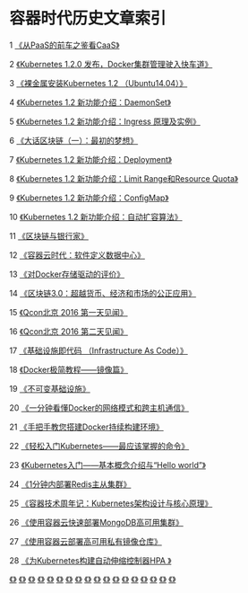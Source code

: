 容器时代历史文章索引
========================================


1 [《从PaaS的前车之鉴看CaaS》](https://mp.weixin.qq.com/s?__biz=MzI0NjI4MDg5MQ==&tempkey=pg9ifJ3cA%2BmrqcTxvpLlj6gZ%2Fxm8dkjDoddmoTt7ZALMQhqp4ucx1Kuqvy5LjlBuy%2BHCWr9YVZ3hH7%2F2dSizJ5FhKI6jDe4ujujLgqNa0eFMZdx6aMp0E9mSELgQQV6yIap88xCyVuDXl0ZqtGKYig%3D%3D&#rd)

2 [《Kubernetes 1.2.0 发布，Docker集群管理驶入快车道》](https://mp.weixin.qq.com/s?__biz=MzI0NjI4MDg5MQ==&tempkey=pg9ifJ3cA%2BmrqcTxvpLlj9326ePlj%2BQ1Uw2LuioD5YldzmHEfHpKCcgY3nt5XF7fYujVzK71eGSU%2BNIlR1L%2BWFL8cFfObXpCN53nU7wOdQhMZdx6aMp0E9mSELgQQV6y1t0gIaAo1Ov8F81UR6FIsw%3D%3D&#rd)

3 [《裸金属安装Kubernetes 1.2 （Ubuntu14.04）》](https://mp.weixin.qq.com/s?__biz=MzI0NjI4MDg5MQ==&tempkey=pg9ifJ3cA%2BmrqcTxvpLljyHOjKy8p6MhipUSyg1FrEDn0kdASUEf4magIqp7sYqw4hPn4m7kn7W0w7eEtO%2Fvno9nCZdH89gjOcliv%2BVe27ZMZdx6aMp0E9mSELgQQV6ynRIeagpMIABN4JyTywnnhQ%3D%3D&#rd)

4 [《Kubernetes 1.2 新功能介绍：DaemonSet》](https://mp.weixin.qq.com/s?__biz=MzI0NjI4MDg5MQ==&tempkey=pg9ifJ3cA%2BmrqcTxvpLlj7Q9P69AEIZ5dPCiZR6spVcgOyf9coWOHyZrWSESfI9hVQe3x2WdkyrTgC1GnGvnDy9r4ubiN9BXLWPhONL%2BrplMZdx6aMp0E9mSELgQQV6yNuUpD%2B8m8QsNiuJeCxVRyA%3D%3D&#rd)

5 [《Kubernetes 1.2 新功能介绍：Ingress 原理及实例》](https://mp.weixin.qq.com/s?__biz=MzI0NjI4MDg5MQ==&tempkey=pg9ifJ3cA%2BmrqcTxvpLlj1FlgSZ5%2BEdx4Ksm0c4STIBUh6BeCEFKtSICbqssdm3OUKEtEdoI8UM%2BSFJ1yMMH%2B33doiGT%2F9AUoXzCP0qB1Z9MZdx6aMp0E9mSELgQQV6yyKh%2FQaiXvJOX%2Brl5Y8jAng%3D%3D&#rd)

6 [《大话区块链（一）：最初的梦想》](https://mp.weixin.qq.com/s?__biz=MzI0NjI4MDg5MQ==&tempkey=pg9ifJ3cA%2BmrqcTxvpLlj00%2FXKF%2BKCnLRbsJrpv4qme8VOcG2bjoN1dZDcoW2biGW8XrfGn2J8pw3UR3osO%2FsBXlGoUj2KDnQv8k79kqqStMZdx6aMp0E9mSELgQQV6y%2FY0qknQH2kAaLdtlQK7amw%3D%3D&#rd)

7 [《Kubernetes 1.2 新功能介绍：Deployment》](https://mp.weixin.qq.com/s?__biz=MzI0NjI4MDg5MQ==&tempkey=pg9ifJ3cA%2BmrqcTxvpLljxvtRhr%2BI673QsQe8eNMgvKjiGvdS5Gqhy7r5sb%2BnX5qMOxKvZI1ADTc8RxNcbrrziypSFxWdIG%2FS34W4D0YIltMZdx6aMp0E9mSELgQQV6yilH8u9LgFGosdTk7qOZHhg%3D%3D&#rd)

8 [《Kubernetes 1.2 新功能介绍：Limit Range和Resource Quota》](https://mp.weixin.qq.com/s?__biz=MzI0NjI4MDg5MQ==&tempkey=pg9ifJ3cA%2BmrqcTxvpLlj7NhSSxBTqUP6Xru6OLoAREyPBG96A%2F75%2BNTeeEvIFgMaH77y4bTSEKJW5JvzBtPlxwuw73XI%2F8GMumv2U8IhCJMZdx6aMp0E9mSELgQQV6yUaj6%2Bj5M7P%2FBeRGt%2BFz1Pw%3D%3D&#rd)

9 [《Kubernetes 1.2 新功能介绍：ConfigMap》](https://mp.weixin.qq.com/s?__biz=MzI0NjI4MDg5MQ==&tempkey=pg9ifJ3cA%2BmrqcTxvpLlj9Uh2k73H3piglJreRLrfHzFB8Z6Lmp8ighPJkxcp1%2FNisFHMybcYMt8%2BbM92qxBm%2FlOmmSE6XXnEY1Q7NrUZ4xMZdx6aMp0E9mSELgQQV6yFR6KRjibTl232qNP4RFbZQ%3D%3D&#rd)

10 [《Kubernetes 1.2 新功能介绍：自动扩容算法》](https://mp.weixin.qq.com/s?__biz=MzI0NjI4MDg5MQ==&tempkey=pg9ifJ3cA%2BmrqcTxvpLlj%2FVQZk%2FUiJtVpa%2B4jMdPmLieoG4xVZ1UaWMx1lm2%2BLM52RiQDFDsVDf9pd83Jwg3QF5ZOJKOvBGDpEz0AgYhcwtMZdx6aMp0E9mSELgQQV6yVmFSRySUoI%2BAlEIjHDVdFg%3D%3D&#rd)

11 [《区块链与银行家》](https://mp.weixin.qq.com/s?__biz=MzI0NjI4MDg5MQ==&tempkey=pg9ifJ3cA%2BmrqcTxvpLlj6EZY8cQgXyvk0PkyCplax%2BAZYSXXzQGRnuusGWrWAYnKE195puPRzAST4f2d2OEfS9R1W302QfwE5%2FCcXbUg%2FJMZdx6aMp0E9mSELgQQV6yQYXzBMWg7451eteuqHkemw%3D%3D&#rd)

12 [《容器云时代：软件定义数据中心》](https://mp.weixin.qq.com/s?__biz=MzI0NjI4MDg5MQ==&tempkey=pg9ifJ3cA%2BmrqcTxvpLlj%2FVQZk%2FUiJtVpa%2B4jMdPmLg%2BnNDy4jucjKQsryrm7y%2FVdk%2FDjn0jrGyb7wf368W4JTzy2QGRcPQ7zkQrclgg%2BjhMZdx6aMp0E9mSELgQQV6yEW8vOz%2BVED5RYoVjF39%2BNQ%3D%3D&#rd)

13 [《对Docker存储驱动的评价》](https://mp.weixin.qq.com/s?__biz=MzI0NjI4MDg5MQ==&tempkey=pg9ifJ3cA%2BmrqcTxvpLlj%2FVQZk%2FUiJtVpa%2B4jMdPmLiMvLODN5GvK3txrC6unOeIgllnptk%2FS0hk6GvLRp2svx1dNF488Zf6JjC2qjK1INFMZdx6aMp0E9mSELgQQV6yAxzX4JQHE9sg21ULzkHXsg%3D%3D&#rd)

14 [《区块链3.0：超越货币、经济和市场的公正应用》](https://mp.weixin.qq.com/s?__biz=MzI0NjI4MDg5MQ==&tempkey=pg9ifJ3cA%2BmrqcTxvpLlj%2FVQZk%2FUiJtVpa%2B4jMdPmLjWEyXTsyNEZf2eiUmbgLX9cI9aaMIFMwXPWiVT5Jm%2Bo4TO5IGYF9rt9yxzDYjJdzdMZdx6aMp0E9mSELgQQV6yoE3P6zaQ072YbmVJgcDwNg%3D%3D&#rd)

15 [《Qcon北京 2016 第一天见闻》](https://mp.weixin.qq.com/s?__biz=MzI0NjI4MDg5MQ==&tempkey=pg9ifJ3cA%2BmrqcTxvpLlj%2FVQZk%2FUiJtVpa%2B4jMdPmLhuvrGK7NpWjDLYNkiV20oruP%2BXlFD%2BLEi2tGoCeSKVlge32kfjuWkdPHwLguZ1IXNMZdx6aMp0E9mSELgQQV6yeSp9xz1C%2FpMaZd1OgVobQw%3D%3D&#rd)

16 [《Qcon北京 2016 第二天见闻》](https://mp.weixin.qq.com/s?__biz=MzI0NjI4MDg5MQ==&tempkey=pg9ifJ3cA%2BmrqcTxvpLlj%2FVQZk%2FUiJtVpa%2B4jMdPmLjxysh0oORITG%2FC1hBxIM75yicVkkeCOjYzl1%2FUcHqiCbAXeRdUqyHIqPqB45CmAHRMZdx6aMp0E9mSELgQQV6yhu3XWPcXuQcHFYt33CE19g%3D%3D&#rd)

17 [《基础设施即代码 （Infrastructure As Code）》](https://mp.weixin.qq.com/s?__biz=MzI0NjI4MDg5MQ==&tempkey=pg9ifJ3cA%2BmrqcTxvpLlj%2FVQZk%2FUiJtVpa%2B4jMdPmLi7gx%2BhAS8Tadlsly0mbMarV5V4sTg%2FJxfp8U1QMKD%2B%2Fl%2FG0EjfpLVODcJpJxp7jJZMZdx6aMp0E9mSELgQQV6y%2B3FvtbRriZKoZL3ybbL%2Bjw%3D%3D&#rd)

18 [《Docker极简教程——镜像篇》](https://mp.weixin.qq.com/s?__biz=MzI0NjI4MDg5MQ==&tempkey=pg9ifJ3cA%2BmrqcTxvpLlj%2FVQZk%2FUiJtVpa%2B4jMdPmLi1xi9%2BCyEx7ebsghTlqpPfZNNF4De4milX9Ow4JEfTSfQRpsOOQL8V8nVuFSVXOthMZdx6aMp0E9mSELgQQV6y7ou4P0HU9XSWj93jp8lwKw%3D%3D&#rd)

19 [《不可变基础设施》](https://mp.weixin.qq.com/s?__biz=MzI0NjI4MDg5MQ==&tempkey=pg9ifJ3cA%2BmrqcTxvpLlj%2FVQZk%2FUiJtVpa%2B4jMdPmLip9%2BmFFIug5tahKFfkTa4LvWtiKKoy5uZDO%2BVz8kBZQJmQ0p9H%2BINQ8r07sD5JZPBMZdx6aMp0E9mSELgQQV6ykNFGDEko0aMzh%2BpOKB%2BnUQ%3D%3D&#rd)

20 [《一分钟看懂Docker的网络模式和跨主机通信》](https://mp.weixin.qq.com/s?__biz=MzI0NjI4MDg5MQ==&tempkey=pg9ifJ3cA%2BmrqcTxvpLlj%2FVQZk%2FUiJtVpa%2B4jMdPmLgPYR9JiSf8K6TVA3Qu5dbRBjikiuLQQPFxAbB1hOwA6hCZU76TJtTRNyU4dgZ%2BLQBMZdx6aMp0E9mSELgQQV6yPEiRru4AxaZVuOs%2BD%2FULmQ%3D%3D&#rd)

21 [《手把手教您搭建Docker持续构建环境》](https://mp.weixin.qq.com/s?__biz=MzI0NjI4MDg5MQ==&tempkey=pg9ifJ3cA%2BmrqcTxvpLlj%2FVQZk%2FUiJtVpa%2B4jMdPmLjWhxsRvXJ9Qg8hrFlkmGcofvV6gOElM2Jqn2cMTJr04ZKxUWd9bxRO9LTxB%2B1KBV1MZdx6aMp0E9mSELgQQV6yV%2BK3i8oJ8gXknl%2B728nONw%3D%3D&#rd)

22 [《轻松入门Kubernetes——最应该掌握的命令》](https://mp.weixin.qq.com/s?__biz=MzI0NjI4MDg5MQ==&tempkey=pg9ifJ3cA%2BmrqcTxvpLlj%2FVQZk%2FUiJtVpa%2B4jMdPmLjpMg3YAOvz6lTYLuCNOl5PJ5s2DwSMBYOMBDwmVsy3rv65ooanIUW4dFhNXByY1WhMZdx6aMp0E9mSELgQQV6yd4rcKRp%2Fkta%2F8uxKX2vh%2Bw%3D%3D&#rd)

23 [《Kubernetes入门——基本概念介绍与“Hello world”》](https://mp.weixin.qq.com/s?__biz=MzI0NjI4MDg5MQ==&tempkey=pg9ifJ3cA%2BmrqcTxvpLlj%2FVQZk%2FUiJtVpa%2B4jMdPmLiuQsiCCC6y2NmKQRcWlWa2nkPhtrXtJbkHTPCGl62k80sbnK4ude6WC%2Fyse8p07y9MZdx6aMp0E9mSELgQQV6yp4DMLsTfkX2bFj6XXqIdbA%3D%3D&#rd)

24 [《1分钟内部署Redis主从集群》](https://mp.weixin.qq.com/s?__biz=MzI0NjI4MDg5MQ==&tempkey=pg9ifJ3cA%2BmrqcTxvpLlj%2FVQZk%2FUiJtVpa%2B4jMdPmLiENXNvl5%2FC0isyq%2B8AAkI148V0VMI8E0davnLbZYEkuxJgidbT4cf0sFFnuo5%2BnyFMZdx6aMp0E9mSELgQQV6y1UZQfQIY8rJKggsdzO9ltg%3D%3D&#rd)

25 [《容器技术周年记：Kubernetes架构设计与核心原理》](https://mp.weixin.qq.com/s?__biz=MzI0NjI4MDg5MQ==&tempkey=pg9ifJ3cA%2BmrqcTxvpLlj%2FVQZk%2FUiJtVpa%2B4jMdPmLi2EvGJdZziLjE%2BjX0DOGMDY6bvAp52jg6ZQPAMsbbinfLV%2ByNqhMbAMjh5BKL%2BOppMZdx6aMp0E9mSELgQQV6yL%2B8GiJk5q5HKKefj8k5miQ%3D%3D&#rd)

26 [《使用容器云快速部署MongoDB高可用集群》](https://mp.weixin.qq.com/s?__biz=MzI0NjI4MDg5MQ==&tempkey=pg9ifJ3cA%2BmrqcTxvpLlj%2FVQZk%2FUiJtVpa%2B4jMdPmLhuBHz20%2FXW8sRyPp%2BVrxy7RQIxmDazNiFiSB2tOB%2FR8bLcz3OJ6cbwcm6R%2FgzQ6%2FFMZdx6aMp0E9mSELgQQV6yW7cSuWpusaEUMCwoTL8OLg%3D%3D&#rd)

27 [《使用容器云部署高可用私有镜像仓库》](https://mp.weixin.qq.com/s?__biz=MzI0NjI4MDg5MQ==&tempkey=pg9ifJ3cA%2BmrqcTxvpLlj%2FVQZk%2FUiJtVpa%2B4jMdPmLhxWKLAKf%2B9APn50WCQZRjm%2BRAh75X25z2yBw%2BccC9SwpiHjXghCQeby8l0ntnKx5hMZdx6aMp0E9mSELgQQV6yLZCZdGSeugEKA3T6qYCpXQ%3D%3D&#rd)

28 [《为Kubernetes构建自动伸缩控制器HPA 》](https://mp.weixin.qq.com/s?__biz=MzI0NjI4MDg5MQ==&tempkey=pg9ifJ3cA%2BmrqcTxvpLlj%2FVQZk%2FUiJtVpa%2B4jMdPmLgtNni1ePY1bIWpiWymWnWY5UzSz4QtFBHKnwdWGeT4phNCKW9J129c5zsNrRCf41FMZdx6aMp0E9mSELgQQV6yg8ZI9jiu4t%2FTTj3gU0LrNA%3D%3D&#rd)

 [《》]()
 [《》]()
 [《》]()
 [《》]()
 [《》]()
 [《》]()
 [《》]()
 [《》]()
 [《》]()
 [《》]()
 [《》]()
 [《》]()
 [《》]()
 [《》]()
 [《》]()
 [《》]()
 [《》]()
 [《》]()
